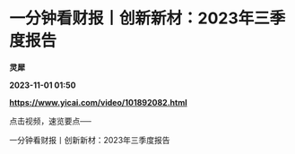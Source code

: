 # 一分钟看财报丨创新新材：2023年三季度报告
**灵犀**

**2023-11-01 01:50**

**https://www.yicai.com/video/101892082.html**

点击视频，速览要点──

一分钟看财报丨创新新材：2023年三季度报告